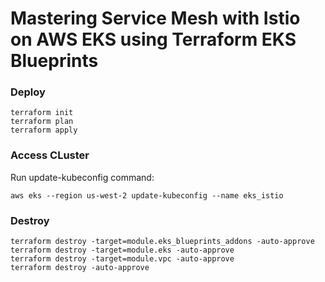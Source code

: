 # Mastering Service Mesh with Istio on AWS EKS using Terraform EKS Blueprints

### Deploy
```
terraform init
terraform plan
terraform apply
```

### Access CLuster
Run update-kubeconfig command:
```
aws eks --region us-west-2 update-kubeconfig --name eks_istio
```


### Destroy
```
terraform destroy -target=module.eks_blueprints_addons -auto-approve
terraform destroy -target=module.eks -auto-approve
terraform destroy -target=module.vpc -auto-approve
terraform destroy -auto-approve
```

